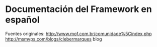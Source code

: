 # Documentación del Framework en español
Fuentes originales:
http://www.mof.com.br/comunidade%5Cindex.php
http://msmvps.com/blogs/clebermarques
blog
